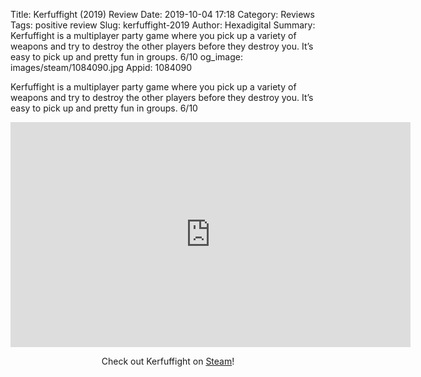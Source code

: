 Title: Kerfuffight (2019) Review
Date: 2019-10-04 17:18
Category: Reviews
Tags: positive review
Slug: kerfuffight-2019
Author: Hexadigital
Summary: Kerfuffight is a multiplayer party game where you pick up a variety of weapons and try to destroy the other players before they destroy you. It’s easy to pick up and pretty fun in groups. 6/10
og_image: images/steam/1084090.jpg
Appid: 1084090

Kerfuffight is a multiplayer party game where you pick up a variety of weapons and try to destroy the other players before they destroy you. It’s easy to pick up and pretty fun in groups. 6/10

<center><iframe src="https://www.youtube.com/embed/27m7nzZfL84?feature=oembed" allow="accelerometer; autoplay; encrypted-media; gyroscope; picture-in-picture" width="640" height="360" frameborder="0"></iframe>

Check out Kerfuffight on [Steam](https://store.steampowered.com/app/1084090/?curator_clanid=34633900)!</center>
